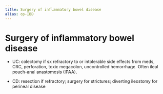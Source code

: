 ```yaml
---
title: Surgery of inflammatory bowel disease
alias: op-IBD
---
```


# Surgery of inflammatory bowel disease

- UC: colectomy if sx refractory to or intolerable side effects from meds, CRC, perforation, toxic megacolon, uncontrolled hemorrhage. Often ileal pouch-anal anastomosis (IPAA).

- CD: resection if refractory; surgery for strictures; diverting ileostomy for perineal disease
